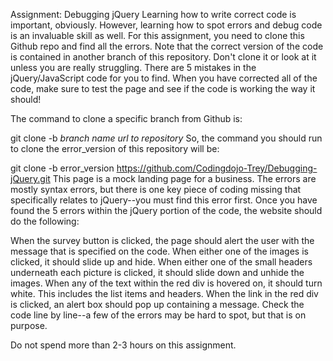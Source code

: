 Assignment: Debugging jQuery
Learning how to write correct code is important, obviously. However, learning how to spot errors and debug code is an invaluable skill as well. For this assignment, you need to clone this Github repo and find all the errors. Note that the correct version of the code is contained in another branch of this repository. Don't clone it or look at it unless you are really struggling. There are 5 mistakes in the jQuery/JavaScript code for you to find. When you have corrected all of the code, make sure to test the page and see if the code is working the way it should!

The command to clone a specific branch from Github is:

git clone -b *branch name* *url to repository*
So, the command you should run to clone the error_version of this repository will be:

git clone -b error_version https://github.com/Codingdojo-Trey/Debugging-jQuery.git
This page is a mock landing page for a business. The errors are mostly syntax errors, but there is one key piece of coding missing that specifically relates to jQuery--you must find this error first. Once you have found the 5 errors within the jQuery portion of the code, the website should do the following:

When the survey button is clicked, the page should alert the user with the message that is specified on the code.
When either one of the images is clicked, it should slide up and hide. When either one of the small headers underneath each picture is clicked, it should slide down and unhide the images.
When any of the text within the red div is hovered on, it should turn white. This includes the list items and headers.
When the link in the red div is clicked, an alert box should pop up containing a message.
Check the code line by line--a few of the errors may be hard to spot, but that is on purpose.

Do not spend more than 2-3 hours on this assignment.